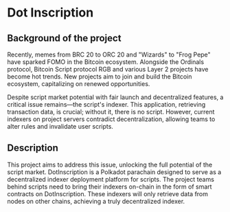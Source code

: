 # Dot Inscription

## Background of the project

Recently, memes from BRC 20 to ORC 20 and "Wizards" to "Frog Pepe" have sparked FOMO in the Bitcoin ecosystem. Alongside the Ordinals protocol, Bitcoin Script protocol RGB and various Layer 2 projects have become hot trends. New projects aim to join and build the Bitcoin ecosystem, capitalizing on renewed opportunities.

Despite script market potential with fair launch and decentralized features, a critical issue remains—the script's indexer. This application, retrieving transaction data, is crucial; without it, there is no script. However, current indexers on project servers contradict decentralization, allowing teams to alter rules and invalidate user scripts.

## Description

This project aims to address this issue, unlocking the full potential of the script market. DotInscription is a Polkadot parachain designed to serve as a decentralized indexer deployment platform for scripts. The project teams behind scripts need to bring their indexers on-chain in the form of smart contracts on DotInscription. These indexers will only retrieve data from nodes on other chains, achieving a truly decentralized indexer.